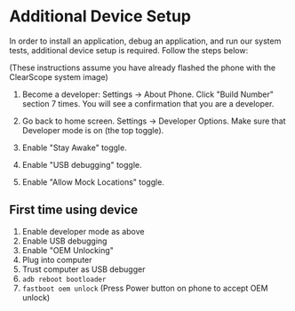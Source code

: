 # Additional Device Setup

In order to install an application, debug an application, and run our
system tests, additional device setup is required.  Follow the steps
below:

(These instructions assume you have already flashed the phone with the
ClearScope system image)

1. Become a developer: Settings -> About Phone.  Click "Build Number"
section 7 times.  You will see a confirmation that you are a
developer.

1. Go back to home screen.  Settings -> Developer Options.  Make sure
that Developer mode is on (the top toggle).

1. Enable "Stay Awake" toggle.

1. Enable "USB debugging" toggle.

1. Enable "Allow Mock Locations" toggle.

## First time using device

1. Enable developer mode as above
2. Enable USB debugging
3. Enable "OEM Unlocking"
3. Plug into computer
4. Trust computer as USB debugger
5. `adb reboot bootloader`
5. `fastboot oem unlock` (Press Power button on phone to accept OEM unlock)





